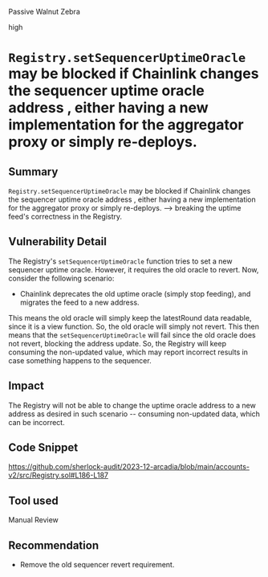 Passive Walnut Zebra

high

# `Registry.setSequencerUptimeOracle` may be blocked if Chainlink changes the sequencer uptime oracle address , either having a new implementation for the aggregator proxy or simply re-deploys.

## Summary
`Registry.setSequencerUptimeOracle` may be blocked if Chainlink changes the sequencer uptime oracle address , either having a new implementation for the aggregator proxy or simply re-deploys. --> breaking the uptime feed's correctness in the Registry.

## Vulnerability Detail
The Registry's `setSequencerUptimeOracle` function tries to set a new sequencer uptime oracle. However, it requires the old oracle to revert. Now, consider the following scenario:
- Chainlink deprecates the old uptime oracle (simply stop feeding), and migrates the feed to a new address.

This means the old oracle will simply keep the latestRound data readable, since it is a view function. So, the old oracle will simply not revert. This then means that the `setSequencerUptimeOracle` will fail since the old oracle does not revert, blocking the address update. So, the Registry will keep consuming the non-updated value, which may report incorrect results in case something happens to the sequencer.

## Impact
The Registry will not be able to change the uptime oracle address to a new address as desired in such scenario -- consuming non-updated data, which can be incorrect.

## Code Snippet
https://github.com/sherlock-audit/2023-12-arcadia/blob/main/accounts-v2/src/Registry.sol#L186-L187

## Tool used

Manual Review

## Recommendation
- Remove the old sequencer revert requirement.

